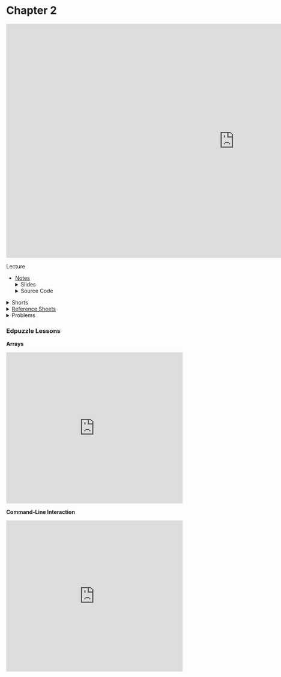# Chapter 2

<iframe width="1214" height="622" src="https://www.youtube.com/embed/8PrOp9t0PyQ" frameborder="0" allow="accelerometer; autoplay; clipboard-write; encrypted-media; gyroscope; picture-in-picture" allowfullscreen></iframe>


Lecture  
<ul>
  <li><a href="https://cs50.harvard.edu/ap/2021/curriculum/x/notes/2/">Notes</a></li>
  <details><summary>Slides</summary>
  <ul>
    <li><a href="https://docs.google.com/presentation/d/1BPOm4VNOmlOLKzwOHPYR3FXEXLiJbOW3MSKdp1wMNnk/edit?usp=sharing">Google Slides</a></li>
    <li><a href="https://cdn.cs50.net/2019/fall/lectures/2/lecture2.pdf">PDF</a></li>
  </ul>
  </details>
  <details><summary>Source Code</summary>
  <ul>
    <li><a href="https://cdn.cs50.net/2019/fall/lectures/2/src2/">Index</a></li>
    <li><a href="https://cdn.cs50.net/2019/fall/lectures/2/src2.pdf">PDF</a></li>
    <li><a href="https://cdn.cs50.net/2019/fall/lectures/2/src2.zip">Zip</a></li>
  </ul>
  </details>
</ul>   


<details>  
  <summary>Shorts</summary>
  <ul>
    <li><a href="https://www.youtube.com/embed/b7-0sb-DV84">Functions</a></li>
    <li><a href="https://www.youtube.com/embed/mISkNAfWl8k">Arrays</a></li>
    <li><a href="https://www.youtube.com/embed/AI6Ccfno6Pk">Command Line Arguments</a></li>
    <li><a href="https://www.youtube.com/embed/GiFbdVGjF9I">Variables and Scope</a></li>
   </ul>
</details>

<details>  
  <summary><a href="\ap\assets\pdfs\ch2_ref_sheets.pdf">Reference Sheets</a></summary>
  <ul>
    <li><a href="\ap\assets\pdfs\compiling.pdf">Compiling</a></li>
    <li><a href="\ap\assets\pdfs\bugs_and_debugging.pdf">Bugs and Debugging</a></li>
    <li><a href="\ap\assets\pdfs\arrays_and_strings.pdf">Arrays and Strings</a></li>
    <li><a href="\ap\assets\pdfs\command-line_interaction.pdf">Command-Line Interaction</a></li>
    <li><a href="\ap\assets\pdfs\typecasting.pdf">Typecasting</a></li>
    <li><a href="\ap\assets\pdfs\exit_codes.pdf">Exit Codes</a></li>

  </ul>
</details>

<!-- <details>  
  <summary>Labs</summary>
  <ul>
    <li><a href="https://lab.cs50.io/candib80/cs50labs/c/fahrenheit/">Fahrenheit</a></li>
    <li><a href="https://lab.cs50.io/candib80/cs50labs/c/water/">Water</a></li>
    <li><a href="https://lab.cs50.io/candib80/cs50labs/c/conditions/">Conditions</a></li>
    <li><a href="https://lab.cs50.io/candib80/cs50labs/c/square/">Square</a></li>
    <li><a href="https://lab.cs50.io/candib80/cs50labs/c/multiples/">Multiples</a></li>
    <li><a href="https://lab.cs50.io/candib80/cs50labs/c/adder/">Adder</a></li>
    <li><a href="https://lab.cs50.io/candib80/cs50labs/c/mult/">Mult</a></li>
    <li><a href="https://lab.cs50.io/candib80/cs50labs/c/myFunction/">myFunction</a></li>
  </ul>
</details> -->

<details>  
  <summary>Problems</summary>
  <ul>
    <li><a href="https://cs50.harvard.edu/ap/2021/curriculum/x/psets/2/readability/">Readability</a></li>
    <li><a href="https://cs50.harvard.edu/ap/2021/curriculum/x/psets/2/caesar/">Caesar</a>, for those less comfortable</li>
    <li><a href="https://cs50.harvard.edu/ap/2021/curriculum/x/psets/2/substitution/">Substitution</a>, for those more comfortable</li>
  </ul>
</details>

<!-- * Demos
  * [Sorting Algorithms Animations](https://www.toptal.com/developers/sorting-algorithms)
  * [What different sorting algorithms sound like](https://www.youtube.com/watch?v=t8g-iYGHpEA)

* Shorts
  * [Algorithms summary](https://www.youtube.com/watch?v=ktWL3nN38ZA)
  * [Functions](https://www.youtube.com/watch?v=b7-0sb-DV84)
  * [Debugging](https://www.youtube.com/watch?v=w4TAY2HPLEg)
  * [Arrays](https://www.youtube.com/watch?v=mISkNAfWl8k)
  * [Command line](https://www.youtube.com/watch?v=thL7ILwRNMM)
  * [Linear search](https://www.youtube.com/watch?v=TwsgCHYmbbA)
  * [Bubble sort](https://www.youtube.com/watch?v=RT-hUXUWQ2I)
  * [Insertion sort](https://www.youtube.com/watch?v=O0VbBkUvriI)
  * [Selection sort](https://www.youtube.com/watch?v=3hH8kTHFw2A)
  * [Binary search](https://www.youtube.com/watch?v=T98PIp4omUA)
  * [Recursion](https://www.youtube.com/watch?v=mz6tAJMVmfM)
  * [Call Stack](https://www.youtube.com/watch?v=aCPkszeKRa4)
  * [Merge sort](https://www.youtube.com/watch?v=Ns7tGNbtvV4)
-->

### Edpuzzle Lessons

**Arrays**  
<iframe width="470" height="402" src="https://edpuzzle.com/embed/assignments/5db6042c526f95408f4250a4/watch" frameborder="0" allowfullscreen></iframe>

**Command-Line Interaction**  
<iframe width="470" height="402" src="https://edpuzzle.com/embed/assignments/5db6f00ad49a694087d95cb2/watch" frameborder="0" allowfullscreen></iframe>

<!-- **Algorithm Summary**  
<iframe width="470" height="402" src="https://edpuzzle.com/embed/assignments/5db6f58153fc45409b150cec/watch" frameborder="0" allowfullscreen></iframe>

**Recursion**  
<iframe width="470" height="402" src="https://edpuzzle.com/embed/assignments/5db70cfb2c973e40b433e902/watch" frameborder="0" allowfullscreen></iframe> -->

